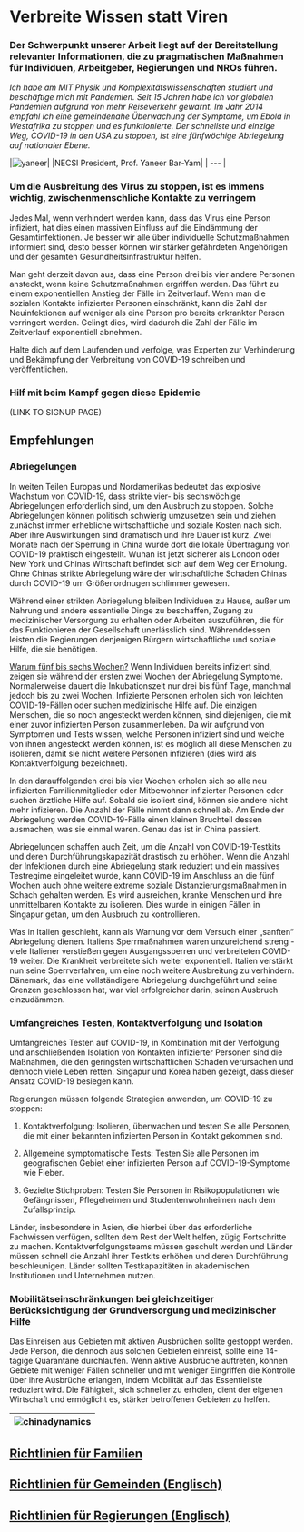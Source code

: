 # Verbreite Wissen statt Viren

### Der Schwerpunkt unserer Arbeit liegt auf der Bereitstellung relevanter Informationen, die zu pragmatischen Maßnahmen für Individuen, Arbeitgeber, Regierungen und NROs führen. 

_Ich habe am MIT Physik und Komplexitätswissenschaften studiert und beschäftige mich mit Pandemien. Seit 15 Jahren habe ich vor globalen Pandemien aufgrund von mehr Reiseverkehr gewarnt. Im Jahr 2014 empfahl ich eine gemeindenahe Überwachung der Symptome, um Ebola in Westafrika zu stoppen und es funktionierte. Der schnellste und einzige Weg, COVID-19 in den USA zu stoppen, ist eine fünfwöchige Abriegelung auf nationaler Ebene._

|![yaneer](images/Yaneer.jpg)|
|NECSI President, Prof. Yaneer Bar-Yam|
| --- |

### Um die Ausbreitung des Virus zu stoppen, ist es immens wichtig, zwischenmenschliche Kontakte zu verringern

Jedes Mal, wenn verhindert werden kann, dass das Virus eine Person infiziert, hat dies einen massiven Einfluss auf die Eindämmung der Gesamtinfektionen. Je besser wir alle über individuelle Schutzmaßnahmen informiert sind, desto besser können wir stärker gefährdeten Angehörigen und der gesamten Gesundheitsinfrastruktur helfen.

Man geht derzeit davon aus, dass eine Person drei bis vier andere Personen ansteckt, wenn keine Schutzmaßnahmen ergriffen werden. Das führt zu einem exponentiellen Anstieg der Fälle im Zeitverlauf. Wenn man die sozialen Kontakte infizierter Personen einschränkt, kann die Zahl der Neuinfektionen auf weniger als eine Person pro bereits erkrankter Person  verringert werden. Gelingt dies, wird dadurch die Zahl der Fälle im Zeitverlauf exponentiell abnehmen.

Halte dich auf dem Laufenden und verfolge, was Experten zur Verhinderung und Bekämpfung der Verbreitung von COVID-19 schreiben und veröffentlichen.

### Hilf mit beim Kampf gegen diese Epidemie

(LINK TO SIGNUP PAGE)

## Empfehlungen

### Abriegelungen

In weiten Teilen Europas und Nordamerikas bedeutet das explosive Wachstum von COVID-19, dass strikte vier- bis sechswöchige Abriegelungen erforderlich sind, um den Ausbruch zu stoppen. Solche Abriegelungen können politisch schwierig umzusetzen sein und ziehen zunächst immer erhebliche wirtschaftliche und soziale Kosten nach sich. Aber ihre Auswirkungen sind dramatisch und ihre Dauer ist kurz. Zwei Monate nach der Sperrung in China wurde dort die lokale Übertragung von COVID-19 praktisch eingestellt. Wuhan ist jetzt sicherer als London oder New York und Chinas Wirtschaft befindet sich auf dem Weg der Erholung. Ohne Chinas  strikte Abriegelung wäre der wirtschaftliche Schaden Chinas durch COVID-19 um Größenordnugen schlimmer gewesen.

Während einer strikten Abriegelung bleiben Individuen zu Hause, außer um Nahrung und andere essentielle Dinge zu beschaffen, Zugang zu medizinischer Versorgung zu erhalten oder Arbeiten auszuführen, die für das Funktionieren der Gesellschaft unerlässlich sind. Währenddessen leisten die Regierungen denjenigen Bürgern wirtschaftliche und soziale Hilfe, die sie benötigen. 

[Warum fünf bis sechs Wochen?](https://github.com/necsi/source-translation-text/raw/master/0_english_source/pdf/5weeks_en.pdf) 
Wenn Individuen bereits infiziert sind, zeigen sie während der ersten zwei Wochen der Abriegelung Symptome. Normalerweise dauert die Inkubationszeit nur drei bis fünf Tage, manchmal jedoch bis zu zwei Wochen. Infizierte Personen erholen sich von leichten COVID-19-Fällen oder suchen medizinische Hilfe auf. Die einzigen Menschen, die so noch angesteckt werden können, sind diejenigen, die mit einer zuvor infizierten Person zusammenleben. Da wir aufgrund von Symptomen und Tests wissen, welche Personen infiziert sind und welche von ihnen angesteckt werden können, ist es möglich all diese Menschen zu isolieren, damit sie nicht weitere Personen infizieren (dies wird als Kontaktverfolgung bezeichnet).

In den darauffolgenden drei bis vier Wochen erholen sich so alle neu infizierten Familienmitglieder oder Mitbewohner infizierter Personen oder suchen ärztliche Hilfe auf. Sobald sie isoliert sind, können sie andere nicht mehr infizieren. Die Anzahl der Fälle nimmt dann schnell ab. Am Ende der Abriegelung werden COVID-19-Fälle einen kleinen Bruchteil dessen ausmachen, was sie einmal waren. Genau das ist in China passiert.

Abriegelungen schaffen auch Zeit, um die Anzahl von COVID-19-Testkits und deren Durchführungskapazität drastisch zu erhöhen. Wenn die Anzahl der Infektionen durch eine Abriegelung stark reduziert und ein massives Testregime eingeleitet wurde, kann COVID-19 im Anschluss an die fünf Wochen auch ohne weitere extreme soziale Distanzierungsmaßnahmen in Schach gehalten werden. Es wird ausreichen, kranke Menschen und ihre unmittelbaren Kontakte zu isolieren. Dies wurde in einigen Fällen in Singapur getan, um den Ausbruch zu kontrollieren.

Was in Italien geschieht, kann als Warnung vor dem Versuch einer „sanften“ Abriegelung dienen. Italiens Sperrmaßnahmen waren unzureichend streng - viele Italiener verstießen gegen Ausgangssperren und verbreiteten COVID-19 weiter. Die Krankheit verbreitete sich weiter exponentiell. Italien verstärkt nun seine Sperrverfahren, um eine noch weitere Ausbreitung zu verhindern. Dänemark, das eine vollständigere Abriegelung durchgeführt und seine Grenzen geschlossen hat, war viel erfolgreicher darin, seinen Ausbruch einzudämmen.

### Umfangreiches Testen, Kontaktverfolgung und Isolation

Umfangreiches Testen auf COVID-19, in Kombination mit der Verfolgung und anschließenden Isolation von Kontakten infizierter Personen sind die  Maßnahmen, die den geringsten wirtschaftlichen Schaden verursachen und dennoch viele Leben retten. Singapur und Korea haben gezeigt, dass dieser Ansatz COVID-19 besiegen kann.

Regierungen müssen folgende Strategien anwenden, um COVID-19 zu stoppen:

1. Kontaktverfolgung: Isolieren, überwachen und testen Sie alle Personen, die mit einer bekannten infizierten Person in Kontakt gekommen  sind.

2. Allgemeine symptomatische Tests: Testen Sie alle Personen im geografischen Gebiet einer infizierten Person auf COVID-19-Symptome wie Fieber.

3. Gezielte Stichproben: Testen Sie Personen in Risikopopulationen wie Gefängnissen, Pflegeheimen und Studentenwohnheimen nach dem Zufallsprinzip.

Länder, insbesondere in Asien, die hierbei über das erforderliche Fachwissen verfügen, sollten dem Rest der Welt helfen, zügig Fortschritte zu machen. Kontaktverfolgungsteams müssen geschult werden und Länder müssen schnell die Anzahl ihrer Testkits erhöhen und deren Durchführung beschleunigen. Länder sollten Testkapazitäten in akademischen Institutionen und Unternehmen nutzen.

### Mobilitätseinschränkungen bei gleichzeitiger Berücksichtigung der Grundversorgung und medizinischer Hilfe

Das Einreisen aus Gebieten mit aktiven Ausbrüchen sollte gestoppt werden. Jede Person, die dennoch aus solchen Gebieten einreist, sollte eine 14-tägige Quarantäne durchlaufen. Wenn aktive Ausbrüche auftreten, können Gebiete mit weniger Fällen schneller und mit weniger Eingriffen die Kontrolle über ihre Ausbrüche erlangen, indem Mobilität auf das Essentiellste reduziert wird. Die Fähigkeit, sich schneller zu erholen, dient der eigenen Wirtschaft und ermöglicht es, stärker betroffenen Gebieten zu helfen.

|![chinadynamics](images/ChinaDynamics.png)|
| --- |

## [Richtlinien für Familien](https://github.com/necsi/source-translation-text/raw/master/german/pdf/Family-ger.pdf)
## [Richtlinien für Gemeinden (Englisch)](https://github.com/necsi/source-translation-text/blob/master/0_english_source/pdf/individual_community_government_en.pdf)
## [Richtlinien für Regierungen (Englisch)](https://github.com/necsi/source-translation-text/blob/master/0_english_source/pdf/individual_community_government_en.pdf)

